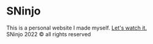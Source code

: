 # SNinjo
This is a personal website I made myself.
[Let's watch it.](https://sninjo.com/)  
SNinjo 2022 © all rights reserved
